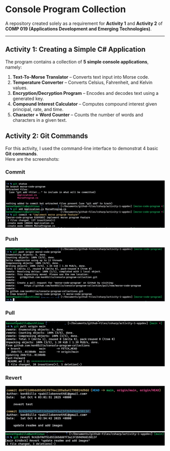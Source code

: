# Console Program Collection  

A repository created solely as a requirement for **Activity 1** and **Activity 2** of **COMP 019 (Applications Development and Emerging Technologies)**.  

---

## Activity 1: Creating a Simple C# Application  

The program contains a collection of **5 simple console applications**, namely:  
1. **Text-To-Morse Translator** – Converts text input into Morse code.  
2. **Temperature Converter** – Converts Celsius, Fahrenheit, and Kelvin values.  
3. **Encryption/Decryption Program** – Encodes and decodes text using a generated key.  
4. **Compound Interest Calculator** – Computes compound interest given principal, rate, and time.  
5. **Character + Word Counter** – Counts the number of words and characters in a given text. 

## Activity 2: Git Commands  

For this activity, I used the command-line interface to demonstrat 4 basic **Git commands**.  
Here are the screenshots:

### **Commit**  
![Screenshot](/images/commit.png)

### **Push**  
![Screenshot](/images/push.png)

### **Pull**
![Screenshot](/images/pull.png)

### **Revert**
![Screenshot](/images/revert-1.png)
![Screenshot](/images/revert-2.png)
